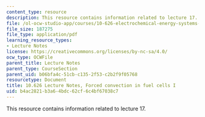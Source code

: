 ```yaml
---
content_type: resource
description: This resource contains information related to lecture 17.
file: /ol-ocw-studio-app/courses/10-626-electrochemical-energy-systems-spring-2014/b4ac2821b3a64bdc62cf6c4bf67038c7_MIT10_626S14_S11lec17.pdf
file_size: 187275
file_type: application/pdf
learning_resource_types:
- Lecture Notes
license: https://creativecommons.org/licenses/by-nc-sa/4.0/
ocw_type: OCWFile
parent_title: Lecture Notes
parent_type: CourseSection
parent_uid: b06bfa4c-51cb-c135-2f53-c2b2f9f05768
resourcetype: Document
title: 10.626 Lecture Notes, Forced convection in fuel cells I
uid: b4ac2821-b3a6-4bdc-62cf-6c4bf67038c7
---
```

This resource contains information related to lecture 17.